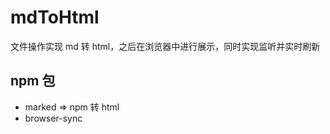 # mdToHtml

文件操作实现 md 转 html，之后在浏览器中进行展示，同时实现监听并实时刷新

## npm 包
- marked => npm 转 html
- browser-sync
